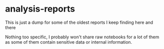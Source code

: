 # analysis-reports
This is just a dump for some of the oldest reports I keep finding here and there

Nothing too specific, I probably won't share raw notebooks for a lot of them as some of them contain sensitive data or internal information. 
